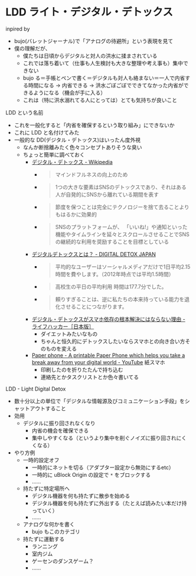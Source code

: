 # LDD ライト・デジタル・デトックス
inpired by

- bujo(バレットジャーナル)で「アナログの待避所」という表現を見て
- 僕の理解だが、
  - 僕たちは日頃からデジタルと対人の洪水に揉まされている
  - これでは落ち着いて（仕事も人生検討も大きな整理や考え事も）集中できない
  - bujo る＝手帳とペンで書く＝デジタルも対人も絡まない＝一人で内省する時間になる → 内省できる → 洪水ごぼごぼでできてなかった内省ができるようになる（機会が手に入る）
  - これは（特に洪水溺れてる人にとっては）とても気持ちが良いこと

LDD という名前

- これを一般化すると「内省を確保するという取り組み」にできないか
- これに LDD と名付けてみた
- 一般的な DD(デジタル・デトックス)はいったん度外視
  - なんか断捨離みたく色々コンセプトありそうな臭い
  - ちょっと簡単に調べておく
    - [デジタル・デトックス - Wikipedia](https://ja.wikipedia.org/wiki/%E3%83%87%E3%82%B8%E3%82%BF%E3%83%AB%E3%83%BB%E3%83%87%E3%83%88%E3%83%83%E3%82%AF%E3%82%B9)
      - > マインドフルネスの向上のため
      - > 1つの大きな要素はSNSのデトックスであり、それはある人が自発的にSNSから離れている期間を表す
      - > 節度を保つことは完全にテクノロジーを捨て去ることよりもはるかに効果的
      - > SNSのプラットフォームが、 「いいね!」や通知といった機能やタイムラインを延々とスクロールさせることでSNSの継続的な利用を奨励することを目標としている
    - [デジタルデトックスとは？ - DIGITAL DETOX JAPAN](https://digitaldetox.jp/digitaldetox/)
      - > 平均的なユーザーはソーシャルメディアだけで1日平均2.15時間を費やします。（2012年時点では平均1.5時間）
      - > 高校生の平日の平均利用 時間は177.7分でした。
      - > 頼りすぎることは、逆に私たちの本来持っている能力を退化させることにつながります。
    - [デジタル・デトックスがスマホ依存の根本解決にはならない理由 - ライフハッカー［日本版］](https://www.lifehacker.jp/2019/03/187796why-digital-detoxes-dont-work.html)
      - ダイエットみたいなもの
      - ちゃんと恒久的にデトックスしたいならスマホとの向き合い方そのものを変える
    - [Paper phone - A printable Paper Phone which helps you take a break away from your digital world - YouTube](https://www.youtube.com/watch?time_continue=4&v=mAKzUcM0w_s&feature=emb_title) 紙スマホ
      - 印刷したのを折りたたんで持ち込む
      - 連絡先とかタスクリストとか色々書いてる

LDD - Light Digital Detox

- 数十分以上の単位で「デジタルな情報源及びコミュニケーション手段」をシャットアウトすること
- 効用
  - デジタルに振り回されなくなり
    - 内省の機会を確保できる
    - 集中しやすくなる（というより集中を削ぐノイズに振り回されにくくなる）
- やり方例
  - 一時的設定オフ
    - 一時的にネットを切る（アダプター設定から無効にするetc）
    - 一時的に uBlock Origin の設定で `*` をブロックする
    - ……
  - 持たずに特定場所へ
    - デジタル機器を何も持たずに散歩を始める
    - デジタル機器を何も持たずに外出する（たとえば読みたい本だけ持っていく）
    - ……
  - アナログな何かを書く
    - bujo もこのカテゴリ
  - 持たずに運動する
    - ランニング
    - 室内ジム
    - ゲーセンのダンスゲーム？
    - ……

